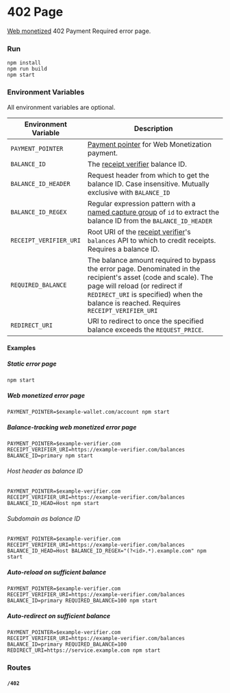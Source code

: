 # 402 Page

[Web monetized](https://webmonetizaation.org) 402 Payment Required error page.

### Run

```
npm install
npm run build
npm start
```

### Environment Variables

All environment variables are optional.

| Environment Variable   | Description                         |
|------------------------|-------------------------------|
| `PAYMENT_POINTER`      | [Payment pointer](https://paymentpointers.org/) for Web Monetization payment. |
| `BALANCE_ID`           | The [receipt verifier](https://github.com/coilhq/receipt-verifier) balance ID. |
| `BALANCE_ID_HEADER`    | Request header from which to get the balance ID. Case insensitive. Mutually exclusive with `BALANCE_ID` |
| `BALANCE_ID_REGEX`     | Regular expression pattern with a [named capture group](https://developer.mozilla.org/en-US/docs/Web/JavaScript/Guide/Regular_Expressions/Groups_and_Ranges) of `id` to extract the balance ID from the `BALANCE_ID_HEADER` |
| `RECEIPT_VERIFIER_URI` | Root URI of the [receipt verifier](https://github.com/coilhq/receipt-verifier)'s `balances` API to which to credit receipts. Requires a balance ID. |
| `REQUIRED_BALANCE`     | The balance amount required to bypass the error page. Denominated in the recipient's asset (code and scale). The page will reload (or redirect if `REDIRECT_URI` is specified) when the balance is reached. Requires `RECEIPT_VERIFIER_URI` |
| `REDIRECT_URI`         | URI to redirect to once the specified balance exceeds the `REQUEST_PRICE`. 

#### Examples

##### Static error page

```
npm start
```

##### Web monetized error page

```
PAYMENT_POINTER=$example-wallet.com/account npm start
```

##### Balance-tracking web monetized error page

```
PAYMENT_POINTER=$example-verifier.com RECEIPT_VERIFIER_URI=https://example-verifier.com/balances BALANCE_ID=primary npm start
```

###### Host header as balance ID

```
PAYMENT_POINTER=$example-verifier.com RECEIPT_VERIFIER_URI=https://example-verifier.com/balances BALANCE_ID_HEAD=Host npm start
```

###### Subdomain as balance ID

```
PAYMENT_POINTER=$example-verifier.com RECEIPT_VERIFIER_URI=https://example-verifier.com/balances BALANCE_ID_HEAD=Host BALANCE_ID_REGEX="(?<id>.*).example.com" npm start
```

##### Auto-reload on sufficient balance

```
PAYMENT_POINTER=$example-verifier.com RECEIPT_VERIFIER_URI=https://example-verifier.com/balances BALANCE_ID=primary REQUIRED_BALANCE=100 npm start
```

##### Auto-redirect on sufficient balance

```
PAYMENT_POINTER=$example-verifier.com RECEIPT_VERIFIER_URI=https://example-verifier.com/balances BALANCE_ID=primary REQUIRED_BALANCE=100 REDIRECT_URI=https://service.example.com npm start
```

### Routes

#### `/402`

